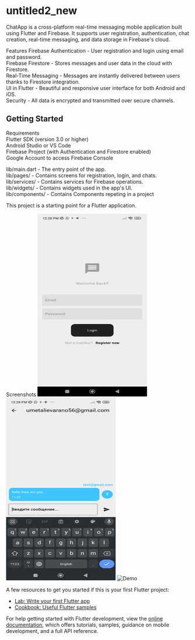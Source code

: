 # untitled2_new
ChatApp is a cross-platform real-time messaging mobile application built using Flutter and Firebase. It supports user registration, authentication, chat creation, real-time messaging, and data storage in Firebase's cloud.

Features
Firebase Authentication - User registration and login using email and password.<br>
Firebase Firestore - Stores messages and user data in the cloud with Firestore.<br>
Real-Time Messaging - Messages are instantly delivered between users thanks to Firestore integration.<br>
UI in Flutter - Beautiful and responsive user interface for both Android and iOS.<br>
Security - All data is encrypted and transmitted over secure channels.<br>

## Getting Started

Requirements<br>
Flutter SDK (version 3.0 or higher)<br>
Android Studio or VS Code<br>
Firebase Project (with Authentication and Firestore enabled)<br>
Google Account to access Firebase Console<br>

lib/main.dart - The entry point of the app.<br>
lib/pages/ - Contains screens for registration, login, and chats.<br>
lib/services/ - Contains services for Firebase operations.<br>
lib/widgets/ - Contains widgets used in the app's UI.<br>
lib/components/ - Contains Components repeting in a project<br>

This project is a starting point for a Flutter application.

Screenshots
<img src="sreenshots/auth.jpg" alt="Home Screen" width="300" height="500"/>
<img src="sreenshots/chat.jpg" alt="Chat Screen" width="300" height="500" />
<img src="sreenshots/video.gif" alt="Demo" width="300" height="500"  />



A few resources to get you started if this is your first Flutter project:

- [Lab: Write your first Flutter app](https://docs.flutter.dev/get-started/codelab)
- [Cookbook: Useful Flutter samples](https://docs.flutter.dev/cookbook)

For help getting started with Flutter development, view the
[online documentation](https://docs.flutter.dev/), which offers tutorials,
samples, guidance on mobile development, and a full API reference.
